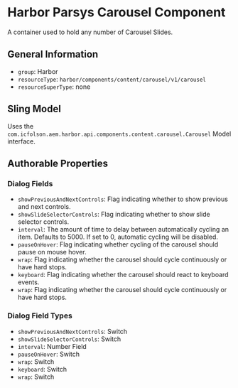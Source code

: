 # Harbor Parsys Carousel Component

A container used to hold any number of Carousel Slides.

## General Information

* `group`: Harbor
* `resourceType`: `harbor/components/content/carousel/v1/carousel`
* `resourceSuperType`: none

## Sling Model

Uses the `com.icfolson.aem.harbor.api.components.content.carousel.Carousel` Model interface.

## Authorable Properties

### Dialog Fields
* `showPreviousAndNextControls`: Flag indicating whether to show previous and next controls.
* `showSlideSelectorControls`: Flag indicating whether to show slide selector controls.
* `interval`: The amount of time to delay between automatically cycling an item.  Defaults to 5000.  If set to 0, automatic cycling will be disabled.
* `pauseOnHover`: Flag indicating whether cycling of the carousel should pause on mouse hover.
* `wrap`: Flag indicating whether the carousel should cycle continuously or have hard stops.
* `keyboard`: Flag indicating whether the carousel should react to keyboard events.
* `wrap`: Flag indicating whether the carousel should cycle continuously or have hard stops.

### Dialog Field Types
* `showPreviousAndNextControls`: Switch
* `showSlideSelectorControls`: Switch
* `interval`: Number Field
* `pauseOnHover`: Switch
* `wrap`: Switch
* `keyboard`: Switch
* `wrap`: Switch

